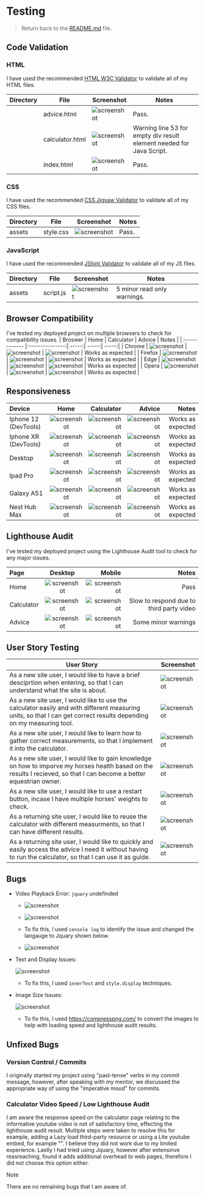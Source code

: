 # Testing
> Return back to the [README.md](README.md) file.

## Code Validation
### HTML

I have used the recommended [HTML W3C Validator](https://validator.w3.org) to validate all of my HTML files.

| Directory | File | Screenshot | Notes |
| --- | --- | --- | --- |
|  | advice.html | ![screenshot](documentation/validation/advice.png) | Pass. |
|  | calculator.html | ![screenshot](documentation/validation/calculator.png) |  Warning line 53 for empty div result element needed for Java Script.|
|  | index.html | ![screenshot](documentation/validation/index.png) | Pass. |

### CSS

I have used the recommended [CSS Jigsaw Validator](https://jigsaw.w3.org/css-validator) to validate all of my CSS files.

| Directory | File | Screenshot | Notes |
| --- | --- | --- | --- |
| assets | style.css | ![screenshot](documentation/validation/css.png) | Pass. |

### JavaScript

I have used the recommended [JShint Validator](https://jshint.com) to validate all of my JS files.

| Directory | File | Screenshot | Notes |
| --- | --- | --- | --- |
| assets | script.js | ![screenshot](documentation/validation/js-hint.png) | 5 minor read only warnings. |

## Browser Compatibility

I've tested my deployed project on multiple browsers to check for compatibility issues.
 | Broswer | Home  | Calculator | Advice | Notes |
| :------------ |:---------------:| -----:| -----:| -----:|
| Chrome |  ![screenshot](documentation/browsers/chrome-index.png)  | ![screenshot](documentation/browsers/chrome-cal.png) | ![screenshot](documentation/browsers/chrome-advice.png) | Works as expected |
| Firefox | ![screenshot](documentation/browsers/firefox-index.png) | ![screenshot](documentation/browsers/firefox-cal.png) | ![screenshot](documentation/browsers/firefox-advice.png) | Works as expected |
| Edge | ![screenshot](documentation/browsers/edge-index.png) | ![screenshot](documentation/browsers/edge-cal.png) | ![screenshot](documentation/browsers/edge-advice.png) | Works as expected |
| Opera | ![screenshot](documentation/browsers/opera-index.png) | ![screenshot](documentation/browsers/opera-cal.png) | ![screenshot](documentation/browsers/opera-advice.png) | Works as expected |

## Responsiveness

 | Device | Home  | Calculator | Advice | Notes |
| :------------ |:---------------:| -----:| -----:| -----:|
| Iphone 12 (DevTools) | ![screenshot](documentation/responsiveness/iphone-12-index.png) | ![screenshot](documentation/responsiveness/iphone-12-cal.png) | ![screenshot](documentation/responsiveness/iphone-12-advice.png) | Works as expected |
| Iphone XR (DevTools) | ![screenshot](documentation/responsiveness/iphone-XR-index.png) | ![screenshot](documentation/responsiveness/iphone-xr-advice.png) | ![screenshot](documentation/responsiveness/iphone-xr-advice.png) | Works as expected |
| Desktop | ![screenshot](documentation/responsiveness/desktop-index.png) | ![screenshot](documentation/responsiveness/desktop-cal.png) | ![screenshot](documentation/responsiveness/desktop-advice.png) | Works as expected |
| Ipad Pro | ![screenshot](documentation/responsiveness/ipad-index.png) | ![screenshot](documentation/responsiveness/ipad-pro-cal.png) | ![screenshot](documentation/responsiveness/iphone-xr-advice.png) | Works as expected |
| Galaxy A51 | ![screenshot](documentation/responsiveness/galaxy-A51-index.png) | ![screenshot](documentation/responsiveness/galaxy-A51-cal.png) | ![screenshot](documentation/responsiveness/galaxy-a51-advice.png) | Works as expected |
| Nest Hub Max | ![screenshot](documentation/responsiveness/nest-hub-max.png) | ![screenshot](documentation/responsiveness/nest-hub-max-cal.png) | ![screenshot](documentation/responsiveness/nest-hub-max-advice.png) | Works as expected |

## Lighthouse Audit

I've tested my deployed project using the Lighthouse Audit tool to check for any major issues.

  | Page | Desktop  | Mobile |  Notes |
| :------------ |:---------------:| -----:| -----:|
| Home | ![screenshot](documentation/lighthouse/lighthouse-index.png) | ![screenshot](documentation/lighthouse/lighthouse-mobile-index.png) | Pass |
| Calculator | ![screenshot](documentation/lighthouse/lighthouse-cal.png) | ![screenshot](documentation/lighthouse/lighthouse-mobile-cal.png) | Slow to respond due to third party video |
| Advice | ![screenshot](documentation/lighthouse/lighthouse-advice.png) | ![screenshot](documentation/lighthouse/lighthouse-mobile-advice.png) | Some minor warnings |

## User Story Testing

| User Story | Screenshot |
| --- | --- |
| As a new site user, I would like to have a brief desciprtion when entering, so that I can understand what the site is about. | ![screenshot](documentation/features/landing-page.png) |
| As a new site user, I would like to use the calculator easily and with different measuring units, so that I can get correct results depending on my measuring tool. | ![screenshot](documentation/features/calculator.png) |
|  As a new site user, I would like to learn how to gather correct measurements, so that I implement it into the calculator. | ![screenshot](documentation/features/information-toggle.png) |
| As a new site user, I would like to gain knowledge on how to imporve my horses health based on the results I recieved, so that I can become a better equestrian owner.| ![screenshot](documentation/features/advice-modal.png) |
| As a new site user, I would like to use a restart button, incase I have multiple horses' weights to check.| ![screenshot](documentation/features/try-again-button.png) 
| As a returning site user, I would like to reuse the calculator with different measurments, so that I can have different results. | ![screenshot](documentation/features/calculator.png) |
| As a returning site user, I would like to quickly and easily access the advice I need it without having to run the calculator, so that I can use it as guide. | ![screenshot](documentation/responsiveness/desktop-advice.png) |

## Bugs

-  Video Playback Error: `jquary` undefinded

    - ![screenshot](documentation/bugs/video-bug-1.png)
    - ![screenshot](documentation/bugs/video-bug-2.png)
   


    - To fix this, I used `console log` to identify the issue and changed the langauge to Jquary shown below.
    - ![screenshot](documentation/bugs/bug-vid-3.png)

- Text and Display Issues: 

    ![screenshot](documentation/bugs/bug-units-js.png)

    - To fix this, I used `innerText` and `style.display` techniques.

- Image Size Issues: 

    ![screenshot](documentation/bugs/bug-imgs.png)

    - To fix this, I used https://compresspng.com/ to convert the images to help with loading speed and lighthouse audit results.



## Unfixed Bugs
### Version Control / Commits

I originally started my project using "past-tense" verbs in my commit message, however, after speaking with my mentor, we discussed the appropriate way of using the "imperative mood" for commits.

### Calculator Video Speed / Low Lighthouse Audit

I am aware the response speed on the calculator page relating to the informative youtube video is not of satisfactory time, effecting the lighthouse audit result. Multiple steps were taken to resolve this for example, adding a Lazy load third-party resource or using a Lite youtube embed, for example "<lite-youtube videoid="{{ latestSomeAntics.id }}" playlabel="Play {{ latestSomeAntics.title }}"></lite-youtube>". I believe they did not work due to my limited experience. Lastly I had tried using Jquary, however after extensinve reasreaching, found it adds additional overhead to web pages, therefore I did not choose this option either.
> [!NOTE]  
> There are no remaining bugs that I am aware of.

